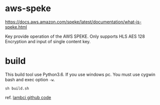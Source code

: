 # aws-speke

https://docs.aws.amazon.com/speke/latest/documentation/what-is-speke.html

Key provide operation of the AWS SPEKE.
Only supports HLS AES 128 Encryption and input of single content key.


# build
This build tool use Python3.6.
If you use windows pc. You must use cygwin bash and exec option `-w`.
```
sh build.sh
```

ref. [lambci github code](https://github.com/lambci/docker-lambda)
